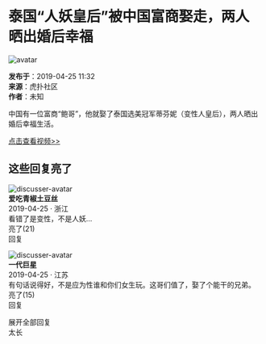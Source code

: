 # 泰国“人妖皇后”被中国富商娶走，两人晒出婚后幸福

![avatar](https://i1.hoopchina.com.cn/user/default/flathead1.png)

**发布于**：2019-04-25 11:32  
**来源**：虎扑社区  
**作者**：未知

中国有一位富商“鲍哥”，他就娶了泰国选美冠军蒂芬妮（变性人皇后），两人晒出婚后幸福生活。

[点击查看视频>>](https://games.mobileapi.hupu.com/bplapi/security/redirect?link=https%3A%2F%2Fwww.itouchtv.cn%2Fvideo%2Ffeb132016d7013f1a22f8d65e7cccc26)

## 这些回复亮了

![discusser-avatar](https://i1.hoopchina.com.cn/user/058/3010058/3010058.jpg@150h_150w_2e)  
**爱吃青椒土豆丝**  
2019-04-25 · 浙江  
看错了是变性，不是人妖…  
亮了(21)  
回复

![discusser-avatar](https://i2.hoopchina.com.cn/user/599/17104599/17104599.jpg@150h_150w_2e)  
**一代巨星**  
2019-04-25 · 江苏  
有句话说得好，不是应为性谁和你们女生玩。这哥们值了，娶了个能干的兄弟。  
亮了(15)  
回复

展开全部回复  
太长